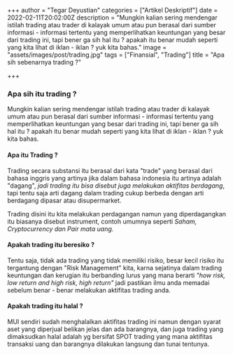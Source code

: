 +++
author = "Tegar Deyustian"
categories = ["Artikel Deskriptif"]
date = 2022-02-11T20:02:00Z
description = "Mungkin kalian sering mendengar istilah trading atau trader di kalayak umum atau pun berasal dari sumber informasi - informasi tertentu yang memperlihatkan keuntungan yang besar dari trading ini, tapi bener ga sih hal itu ? apakah itu benar mudah seperti yang kita lihat di iklan - iklan ? yuk kita bahas."
image = "assets/images/post/trading.jpg"
tags = ["Finansial", "Trading"]
title = "Apa sih sebenarnya trading ?"

+++
### Apa sih itu trading ?

Mungkin kalian sering mendengar istilah trading atau trader di kalayak umum atau pun berasal dari sumber informasi - informasi tertentu yang memperlihatkan keuntungan yang besar dari trading ini, tapi bener ga sih hal itu ? apakah itu benar mudah seperti yang kita lihat di iklan - iklan ? yuk kita bahas.

#### Apa itu Trading ?

Trading secara substansi itu berasal dari kata "trade" yang berasal dari bahasa inggris yang artinya jika dalam bahasa indonesia itu artinya adalah "dagang", _jadi trading itu bisa disebut juga melakukan aktifitas berdagang_, tapi tentu saja arti dagang dalam trading cukup berbeda dengan arti berdagang dipasar atau disupermarket.

Trading disini itu kita melakukan perdagangan namun yang diperdagangkan itu biasanya disebut instrument, contoh umumnya seperti _Saham, Cryptocurrency dan Pair mata uang._

#### Apakah trading itu beresiko ?

Tentu saja, tidak ada trading yang tidak memiliki risiko, besar kecil risiko itu tergantung dengan "Risk Management" kita, karna sejatinya dalam trading keuntungan dan kerugian itu berbanding lurus yang mana berarti  _"how risk, low return and high risk, high return"_ jadi pastikan ilmu anda memadai sebelum benar - benar melakukan aktifitas trading anda.

#### Apakah trading itu halal ?

MUI sendiri sudah menghalalkan aktifitas trading ini namun dengan syarat aset yang diperjual belikan jelas dan ada barangnya, dan juga trading yang dimaksudkan halal adalah yg bersifat SPOT trading yang mana aktifitas transaksi uang dan barangnya dilakukan langsung dan tunai tentunya.